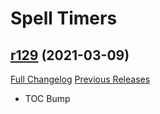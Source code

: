 # <DBM> Spell Timers

## [r129](https://github.com/DeadlyBossMods/DBM-SpellTimers/tree/r129) (2021-03-09)
[Full Changelog](https://github.com/DeadlyBossMods/DBM-SpellTimers/compare/r128...r129) [Previous Releases](https://github.com/DeadlyBossMods/DBM-SpellTimers/releases)

- TOC Bump  
